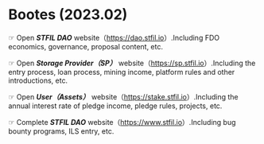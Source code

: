
# Bootes (2023.02)

☞ Open _**STFIL DAO**_ website（<https://dao.stfil.io>）.Including FDO economics, governance, proposal content, etc.

☞ Open _**Storage Provider（SP）**_ website（<https://sp.stfil.io>）.Including the entry process, loan process, mining income, platform rules and other introductions, etc.

☞ Open _**User（Assets）**_ website（<https://stake.stfil.io>）.Including the annual interest rate of pledge income, pledge rules, projects, etc.

☞ Complete _**STFIL DAO**_ website（<https://www.stfil.io>）.Including bug bounty programs, ILS entry, etc.
